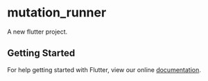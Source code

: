 # mutation_runner

A new flutter project.

## Getting Started

For help getting started with Flutter, view our online
[documentation](http://flutter.io/).
